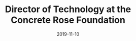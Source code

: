 ---
title: Director of Technology at the Concrete Rose Foundation
eventType: org
date: 2019-11-10
thumbnail: crf
blurb: I am creating a website for the Concrete Rose Foundation (CRF), a student-run non-profit organization founded at Queen’s University which provides access to education for those restricted by socioeconomic barriers.
tags: [svelte]
WIP: true
---